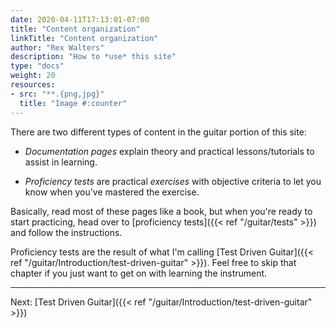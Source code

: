 ```yaml
---
date: 2020-04-11T17:13:01-07:00
title: "Content organization"
linkTitle: "Content organization"
author: "Rex Walters"
description: "How to *use* this site"
type: "docs"
weight: 20
resources:
- src: "**.{png,jpg}"
  title: "Image #:counter"
---
```


There are two different types of content in the guitar portion of this site:

* *Documentation pages* explain theory and practical lessons/tutorials to assist in learning.

* *Proficiency tests* are practical *exercises* with objective criteria to let you know when you've mastered the exercise.

Basically, read most of these pages like a book, but when you're ready to start practicing, head over to [proficiency tests]({{< ref "/guitar/tests" >}}) and follow the instructions.

Proficiency tests are the result of what I'm calling [Test Driven Guitar]({{< ref "/guitar/Introduction/test-driven-guitar" >}}). Feel free to skip that chapter if you just want to get on with learning the instrument.

---

Next: [Test Driven Guitar]({{< ref "/guitar/Introduction/test-driven-guitar" >}})
